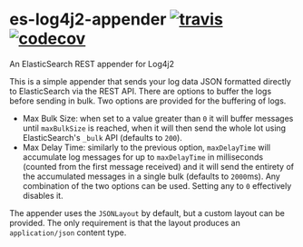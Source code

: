 # es-log4j2-appender [![travis](https://travis-ci.org/magrossi/es-log4j2-appender.svg?branch=master)](https://travis-ci.org/magrossi/es-log4j2-appender) [![codecov](https://codecov.io/gh/magrossi/es-log4j2-appender/branch/master/graph/badge.svg)](https://codecov.io/gh/magrossi/es-log4j2-appender)
An ElasticSearch REST appender for Log4j2

This is a simple appender that sends your log data JSON formatted directly to ElasticSearch via the REST API. There are options to buffer the logs before sending in bulk. Two options are provided for the buffering of logs.
- Max Bulk Size: when set to a value greater than `0` it will buffer messages until `maxBulkSize` is reached, when it will then send the whole lot using ElasticSearch's `_bulk` API (defaults to `200`).
- Max Delay Time: similarly to the previous option, `maxDelayTime` will accumulate log messages for up to `maxDelayTime` in milliseconds (counted from the first message received) and it will send the entirety of the accumulated messages in a single bulk (defaults to `2000`ms).
Any combination of the two options can be used. Setting any to `0` effectively disables it.

The appender uses the `JSONLayout` by default, but a custom layout can be provided. The only requirement is that the layout produces an `application/json` content type.
